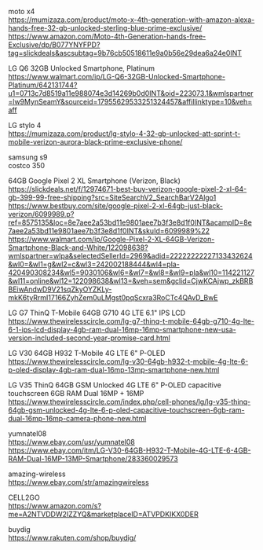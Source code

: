 


moto x4     
https://mumizaza.com/product/moto-x-4th-generation-with-amazon-alexa-hands-free-32-gb-unlocked-sterling-blue-prime-exclusive/      
https://www.amazon.com/Moto-4th-Generation-hands-free-Exclusive/dp/B077YNYFPD?tag=slickdeals&ascsubtag=9b76cb50518611e9a0b56e29dea6a24e0INT        

LG Q6 32GB Unlocked Smartphone, Platinum     
https://www.walmart.com/ip/LG-Q6-32GB-Unlocked-Smartphone-Platinum/642131744?u1=0713c7d8519a11e988074e3d14269b0d0INT&oid=223073.1&wmlspartner=lw9MynSeamY&sourceid=17955629533251324457&affillinktype=10&veh=aff


LG stylo 4    
https://mumizaza.com/product/lg-stylo-4-32-gb-unlocked-att-sprint-t-mobile-verizon-aurora-black-prime-exclusive-phone/        


samsung s9  
costco  350 

64GB Google Pixel 2 XL Smartphone (Verizon, Black)
https://slickdeals.net/f/12974671-best-buy-verizon-google-pixel-2-xl-64-gb-399-99-free-shipping?src=SiteSearchV2_SearchBarV2Algo1         
https://www.bestbuy.com/site/google-pixel-2-xl-64gb-just-black-verizon/6099989.p?ref=8575135&loc=8e7aee2a53bd11e9801aee7b3f3e8d1f0INT&acampID=8e7aee2a53bd11e9801aee7b3f3e8d1f0INT&skuId=6099989%22               
https://www.walmart.com/ip/Google-Pixel-2-XL-64GB-Verizon-Smartphone-Black-and-White/122098638?wmlspartner=wlpa&selectedSellerId=2969&adid=22222222227133432624&wl0=&wl1=g&wl2=c&wl3=242002188444&wl4=pla-420490308234&wl5=9030106&wl6=&wl7=&wl8=&wl9=pla&wl10=114221127&wl11=online&wl12=122098638&wl13=&veh=sem&gclid=CjwKCAjwp_zkBRBBEiwAndwD9V21sqZkyOYZKLy-mkK6tyRrmI17166ZyhZem0uLMgst0pqScxra3RoCTc4QAvD_BwE     


  


LG G7 ThinQ T-Mobile 64GB G710 4G LTE 6.1" IPS LCD     
https://www.thewirelesscircle.com/lg-g7-thinq-t-mobile-64gb-g710-4g-lte-6-1-ips-lcd-display-4gb-ram-dual-16mp-16mp-smartphone-new-usa-version-included-second-year-promise-card.html     

LG V30 64GB H932 T-Mobile 4G LTE 6" P-OLED    
https://www.thewirelesscircle.com/lg-v30-64gb-h932-t-mobile-4g-lte-6-p-oled-display-4gb-ram-dual-16mp-13mp-smartphone-new.html     

LG V35 ThinQ 64GB GSM Unlocked 4G LTE 6" P-OLED capacitive touchscreen 6GB RAM Dual 16MP + 16MP     
https://www.thewirelesscircle.com/index.php/cell-phones/lg/lg-v35-thinq-64gb-gsm-unlocked-4g-lte-6-p-oled-capacitive-touchscreen-6gb-ram-dual-16mp-16mp-camera-phone-new.html     

yumnatel08    
https://www.ebay.com/usr/yumnatel08      
https://www.ebay.com/itm/LG-V30-64GB-H932-T-Mobile-4G-LTE-6-4GB-RAM-Dual-16MP-13MP-Smartphone/283360029573       


amazing-wireless    
https://www.ebay.com/str/amazingwireless    


CELL2GO     
https://www.amazon.com/s?me=A2NTVDDW2IZZYQ&marketplaceID=ATVPDKIKX0DER      

buydig   
https://www.rakuten.com/shop/buydig/    
